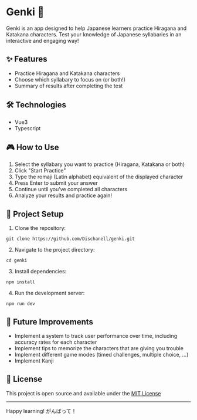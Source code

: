 # Genki 🎌

Genki is an app designed to help Japanese learners practice Hiragana and Katakana characters. Test your knowledge of Japanese syllabaries in an interactive and engaging way!

## ✨ Features

- Practice Hiragana and Katakana characters
- Choose which syllabary to focus on (or both!)
- Summary of results after completing the test

## 🛠️ Technologies

- Vue3
- Typescript

## 🎮 How to Use

1. Select the syllabary you want to practice (Hiragana, Katakana or both)
2. Click "Start Practice"
3. Type the romaji (Latin alphabet) equivalent of the displayed character
4. Press Enter to submit your answer
5. Continue until you've completed all characters
6. Analyze your results and practice again!

## 🚀 Project Setup

1. Clone the repository:
```
git clone https://github.com/Dischanell/genki.git
```

2. Navigate to the project directory:
```
cd genki
```

3. Install dependencies:
```
npm install
```

4. Run the development server:
```
npm run dev
```

## 🔮 Future Improvements

- Implement a system to track user performance over time, including accuracy rates for each character
- Implement tips to memorize the characters that are giving you trouble
- Implement different game modes (timed challenges, multiple choice, ...)
- Implement Kanji

## 📄 License

This project is open source and available under the [MIT License](LICENSE)

---

Happy learning! がんばって！